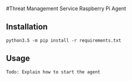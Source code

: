 #Threat Management Service Raspberry Pi Agent

## Installation
```
python3.5 -m pip install -r requirements.txt
```

## Usage
```
Todo: Explain how to start the agent
```

